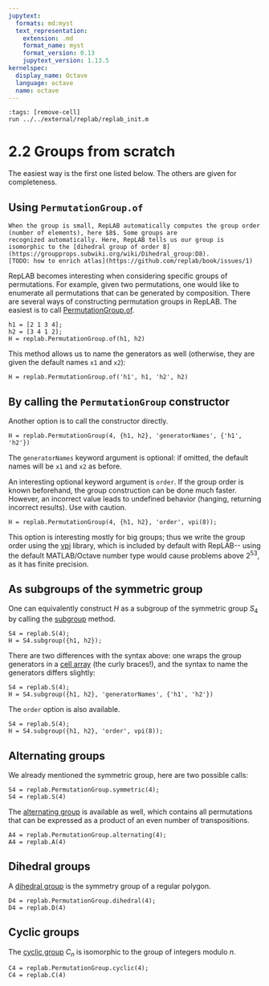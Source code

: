 ```yaml
---
jupytext:
  formats: md:myst
  text_representation:
    extension: .md
    format_name: myst
    format_version: 0.13
    jupytext_version: 1.13.5
kernelspec:
  display_name: Octave
  language: octave
  name: octave
---
```

```{code-cell}
:tags: [remove-cell]
run ../../external/replab/replab_init.m
```
# 2.2 Groups from scratch

The easiest way is the first one listed below. The others are given for completeness.

## Using `PermutationGroup.of`

```{sidebar}
When the group is small, RepLAB automatically computes the group order (number of elements), here $8$. Some groups are
recognized automatically. Here, RepLAB tells us our group is isomorphic to the [dihedral group of order 8](https://groupprops.subwiki.org/wiki/Dihedral_group:D8).
[TODO: how to enrich atlas](https://github.com/replab/book/issues/1)
```
RepLAB becomes interesting when considering specific groups of permutations. For example, given two permutations, one would
like to enumerate all permutations that can be generated by composition. There are several ways of constructing permutation
groups in RepLAB. The easiest is to call [PermutationGroup.of](+replab.PermutationGroup.of).

```{code-cell}
h1 = [2 1 3 4];
h2 = [3 4 1 2];
H = replab.PermutationGroup.of(h1, h2)
```

This method allows us to name the generators as well (otherwise, they are given the default names `x1` and `x2`):

```{code-cell}
H = replab.PermutationGroup.of('h1', h1, 'h2', h2)
```

## By calling the `PermutationGroup` constructor

Another option is to call the constructor directly.
```{code-cell}
H = replab.PermutationGroup(4, {h1, h2}, 'generatorNames', {'h1', 'h2'})
```

The `generatorNames` keyword argument is optional: if omitted, the default names will be `x1` and `x2` as before.

An interesting optional keyword argument is `order`. If the group order is known beforehand, the group construction can be done much faster. However, an incorrect value leads to undefined behavior (hanging, returning incorrect results). Use with caution.

```{code-cell}
H = replab.PermutationGroup(4, {h1, h2}, 'order', vpi(8));
```

This option is interesting mostly for big groups; thus we write the group order using the [vpi](https://www.mathworks.com/matlabcentral/fileexchange/22725-variable-precision-integer-arithmetic) library, which is included by default with RepLAB-- using the default MATLAB/Octave number type would cause problems above $2^53$, as it has finite precision.

## As subgroups of the symmetric group

One can equivalently construct $H$ as a subgroup of the symmetric group $S_4$ by calling the [subgroup](+replab.PermutationGroup.subgroup) method.
```{code-cell}
S4 = replab.S(4);
H = S4.subgroup({h1, h2});
```

There are two differences with the syntax above: one wraps the group generators in a [cell array](https://www.mathworks.com/help/matlab/cell-arrays.html) (the curly braces!), and the syntax to name the generators differs slightly:

```{code-cell}
S4 = replab.S(4);
H = S4.subgroup({h1, h2}, 'generatorNames', {'h1', 'h2'})
```

The `order` option is also available.

```{code-cell}
S4 = replab.S(4);
H = S4.subgroup({h1, h2}, 'order', vpi(8));
```

## Alternating groups

We already mentioned the symmetric group, here are two possible calls:

```{code-cell}
S4 = replab.PermutationGroup.symmetric(4);
S4 = replab.S(4)
```

The [alternating group](https://groupprops.subwiki.org/wiki/Alternating_group) is available as well, which contains all permutations that can be expressed as a product of an even number of transpositions.

```{code-cell}
A4 = replab.PermutationGroup.alternating(4);
A4 = replab.A(4)
```

## Dihedral groups

A [dihedral group](https://groupprops.subwiki.org/wiki/Dihedral_group) is the symmetry group of a regular polygon.

```{code-cell}
D4 = replab.PermutationGroup.dihedral(4);
D4 = replab.D(4)
```

## Cyclic groups

The [cyclic group](https://groupprops.subwiki.org/wiki/Finite_cyclic_group) $C_n$ is isomorphic to the group of integers modulo $n$.

```{code-cell}
C4 = replab.PermutationGroup.cyclic(4);
C4 = replab.C(4)
```
